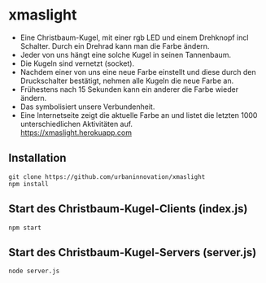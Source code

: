 # xmaslight
* Eine Christbaum-Kugel, mit einer rgb LED und einem Drehknopf incl Schalter. Durch ein Drehrad kann man die Farbe ändern.  
* Jeder von uns hängt eine solche Kugel in seinen Tannenbaum.  
* Die Kugeln sind vernetzt (socket).  
* Nachdem einer von uns eine neue Farbe einstellt und diese durch den Druckschalter bestätigt, nehmen alle Kugeln die neue Farbe an.  
* Frühestens nach 15 Sekunden kann ein anderer die Farbe wieder ändern.  
* Das symbolisiert unsere Verbundenheit.  
* Eine Internetseite zeigt die aktuelle Farbe an und listet die letzten 1000 unterschiedlichen Aktivitäten auf.  
https://xmaslight.herokuapp.com

## Installation
```
git clone https://github.com/urbaninnovation/xmaslight
npm install
```
## Start des Christbaum-Kugel-Clients (index.js)
```
npm start
```
## Start des Christbaum-Kugel-Servers (server.js)
```
node server.js
```

